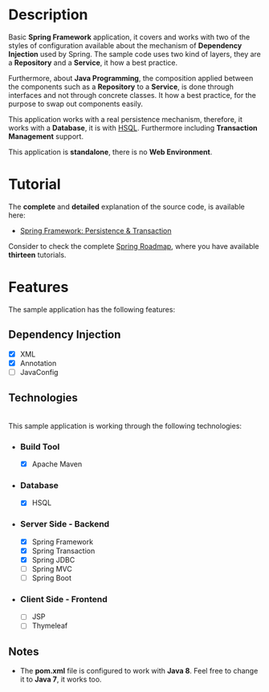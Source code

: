 # Description

Basic **Spring Framework** application, it covers and works with two of the styles of configuration available about the mechanism of **Dependency Injection** used by Spring. The sample code uses two kind of layers, they are a **Repository** and a **Service**, it how a best practice.
						
Furthermore, about **Java Programming**, the composition applied between the 
components such as a **Repository** to a **Service**, is done through interfaces 
and not through concrete classes. It how a best practice, for the purpose to swap 
out components easily.

This application works with a real persistence mechanism, therefore, it works with a **Database**, it is with [HSQL](http://hsqldb.org/). Furthermore including **Transaction Management** support.

This application is **standalone**, there is no **Web Environment**. 
   
# Tutorial


The **complete** and **detailed** explanation of the source code, is available here:

- [Spring Framework: Persistence &amp; Transaction](http://manueljordanelera.blogspot.com/2014/06/springframeworkpersistencetransaction.html)

Consider to check the complete [Spring Roadmap](http://manueljordanelera.blogspot.com/2014/06/springroadmap.html), where you have available 
**thirteen** tutorials. 

# Features

The sample application has the following features:

## Dependency Injection

- [x] XML
- [x] Annotation
- [ ] JavaConfig

## Technologies

<br/>
This sample application is working through the following technologies:

- ### Build Tool

	- [x] Apache Maven

- ### Database

	- [x] HSQL

- ### Server Side - Backend

	- [x] Spring Framework
	- [x] Spring Transaction
	- [x] Spring JDBC
	- [ ] Spring MVC
	- [ ] Spring Boot

- ### Client Side - Frontend

	- [ ] JSP
	- [ ] Thymeleaf

## Notes

- The **pom.xml** file is configured to work with **Java 8**. Feel free to change 
  it to **Java 7**, it works too. 